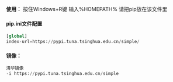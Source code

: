 **使用：**
按住Windows+R键
输入%HOMEPATH%
请把pip放在该文件里

#### **pip.ini文件配置**

```python
[global] 
index-url=https://pypi.tuna.tsinghua.edu.cn/simple/
```

#### **镜像：**

```python
清华镜像
-i https://pypi.tuna.tsinghua.edu.cn/simple
```

